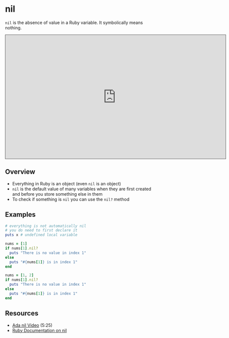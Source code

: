 # nil

`nil` is the absence of value in a Ruby variable.  It symbolically means nothing.  

<iframe src="https://adaacademy.hosted.panopto.com/Panopto/Pages/Embed.aspx?id=14459006-e389-45e7-b996-98f2fb15f4d4&autoplay=false&offerviewer=true&showtitle=true&showbrand=false&start=0&interactivity=all" style="width: 720px; height: 405px; border: 1px solid #464646;" allowfullscreen allow="autoplay"></iframe>

## Overview

* Everything in Ruby is an object (even `nil` is an object)
* `nil` is the default value of many variables when they are first created and before you store something else in them
* To check if something is `nil` you can use the `nil?` method

## Examples

```ruby
# everything is not automatically nil
# you do need to first declare it
puts x # undefined local variable
```

```ruby
nums = [1]
if nums[1].nil?
  puts "There is no value in index 1"
else 
  puts "#{nums[1]} is in index 1"
end

nums = [1, 2]
if nums[1].nil?
  puts "There is no value in index 1"
else 
  puts "#{nums[1]} is in index 1"
end
```

## Resources
* [Ada nil Video](https://adaacademy.hosted.panopto.com/Panopto/Pages/Viewer.aspx?id=14459006-e389-45e7-b996-98f2fb15f4d4) (5:25)
* [Ruby Documentation on nil](http://ruby-doc.org/core-2.4.0/NilClass.html)
